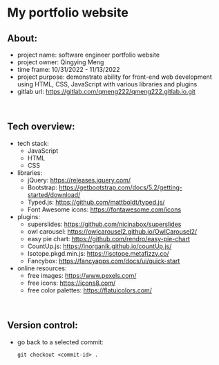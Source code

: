 # My portfolio website

## About:

- project name: software engineer portfolio website
- project owner: Qingying Meng
- time frame: 10/31/2022 - 11/13/2022
- project purpose: demonstrate ability for front-end web development using HTML, CSS, JavaScript with various libraries and plugins
- gitlab url: https://gitlab.com/qmeng222/qmeng222.gitlab.io.git

<br>

## Tech overview:

- tech stack:
  - JavaScript
  - HTML
  - CSS
- libraries:
  - jQuery: https://releases.jquery.com/
  - Bootstrap: https://getbootstrap.com/docs/5.2/getting-started/download/
  - Typed.js: https://github.com/mattboldt/typed.js/
  - Font Awesome icons: https://fontawesome.com/icons
- plugins:
  - superslides: https://github.com/nicinabox/superslides
  - owl carousel: https://owlcarousel2.github.io/OwlCarousel2/
  - easy pie chart: https://github.com/rendro/easy-pie-chart
  - CountUp.js: https://inorganik.github.io/countUp.js/
  - Isotope.pkgd.min.js: https://isotope.metafizzy.co/
  - Fancybox: https://fancyapps.com/docs/ui/quick-start
- online resources:
  - free images: https://www.pexels.com/
  - free icons: https://icons8.com/
  - free color palettes: https://flatuicolors.com/

<br>

## Version control:

- go back to a selected commit:
  ```
  git checkout <commit-id> .
  ```
